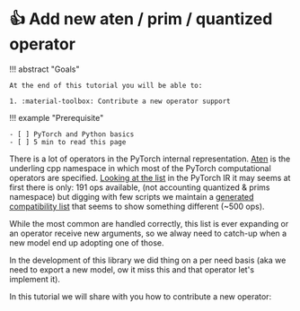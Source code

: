 # :+1: Add new aten / prim / quantized operator

!!! abstract "Goals"

    At the end of this tutorial you will be able to:

    1. :material-toolbox: Contribute a new operator support

!!! example "Prerequisite"

    - [ ] PyTorch and Python basics
    - [ ] 5 min to read this page

There is a lot of operators in the PyTorch internal representation.
[Aten](https://docs.pytorch.org/executorch/stable/ir-ops-set-definition.html) is the underling cpp namespace in which most of the PyTorch computational operators are specified.
[Looking at the list](https://docs.pytorch.org/docs/main/torch.compiler_ir.html) in the PyTorch IR it may seems at first there is only: 191 ops available, (not accounting quantized & prims namespace) but digging  with few scripts we maintain a  [generated compatibility list](./supported_operators.md) that seems to show something different (~500 ops).

While the most common are handled correctly, this list is ever expanding or an operator receive new arguments, so we alway need to catch-up when a new model end up adopting one of those.

In the development of this library we did thing on a per need basis (aka we need to export a new model,
ow it miss this and that operator let's implement it).

In this tutorial we will share with you how to contribute a new operator:
